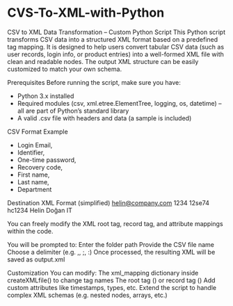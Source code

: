 # CVS-To-XML-with-Python

CSV to XML Data Transformation – Custom Python Script
This Python script transforms CSV data into a structured XML format based on a predefined tag mapping. It is designed to help users convert tabular CSV data (such as user records, login info, or product entries) into a well-formed XML file with clean and readable nodes. The output XML structure can be easily customized to match your own schema.

Prerequisites
Before running the script, make sure you have:
- Python 3.x installed
- Required modules (csv, xml.etree.ElementTree, logging, os, datetime) – all are part of Python’s standard library
- A valid .csv file with headers and data (a sample is included)

 CSV Format Example
 - Login Email, 
 - Identifier, 
 - One-time password, 
 - Recovery code, 
 - First name, 
 - Last name, 
 - Department

Destination XML Format (simplified)
<users creation="2025-05-17 19:55:00">
  <user type="full">
    <loginEmail>helin@company.com</loginEmail>
    <identifier>1234</identifier>
    <oneTimePassword>12se74</oneTimePassword>
    <recoveryCode>hc1234</recoveryCode>
    <firstName>Helin</firstName>
    <lastName>Doğan</lastName>
    <department>IT</department>
  </user>
</users>

You can freely modify the XML root tag, record tag, and attribute mappings within the code.

You will be prompted to:
Enter the folder path 
Provide the CSV file name 
Choose a delimiter (e.g. ,, ;, :)
Once processed, the resulting XML will be saved as output.xml

Customization
You can modify:
The xml_mapping dictionary inside createXMLfile() to change tag names
The root tag (<users>) or record tag (<user>)
Add custom attributes like timestamps, types, etc.
Extend the script to handle complex XML schemas (e.g. nested nodes, arrays, etc.)








